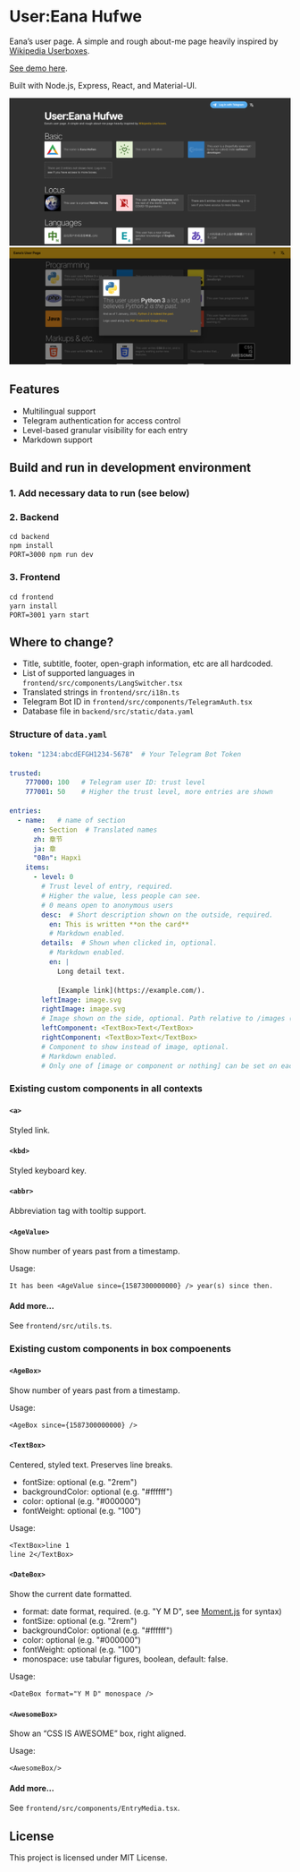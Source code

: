 User:Eana Hufwe
===============

Eana’s user page. A simple and rough about-me page heavily inspired by [Wikipedia Userboxes](https://en.wikipedia.org/wiki/Wikipedia:Userboxes). 

[See demo here](https://labs.1a23.com/userpage/).

Built with Node.js, Express, React, and Material-UI.

![Home screen](images/home.png)
![Details screen](images/details.png)

## Features

* Multilingual support
* Telegram authentication for access control
* Level-based granular visibility for each entry
* Markdown support

## Build and run in development environment

### 1. Add necessary data to run (see below)

### 2. Backend
```shell
cd backend
npm install
PORT=3000 npm run dev
```

### 3. Frontend
```shell
cd frontend
yarn install
PORT=3001 yarn start
```

## Where to change?
- Title, subtitle, footer, open-graph information, etc are all hardcoded.
- List of supported languages in `frontend/src/components/LangSwitcher.tsx`
- Translated strings in `frontend/src/i18n.ts`
- Telegram Bot ID in `frontend/src/components/TelegramAuth.tsx`
- Database file in `backend/src/static/data.yaml`

### Structure of `data.yaml`

```yaml
token: "1234:abcdEFGH1234-5678"  # Your Telegram Bot Token

trusted:
    777000: 100   # Telegram user ID: trust level
    777001: 50    # Higher the trust level, more entries are shown

entries:
  - name:   # name of section
      en: Section  # Translated names
      zh: 章节
      ja: 章
      "08n": Hapxì
    items:
      - level: 0  
        # Trust level of entry, required.
        # Higher the value, less people can see.
        # 0 means open to anonymous users
        desc:  # Short description shown on the outside, required.
          en: This is written **on the card**
          # Markdown enabled.
        details:  # Shown when clicked in, optional.
          # Markdown enabled.
          en: |
            Long detail text.

            [Example link](https://example.com/).
        leftImage: image.svg
        rightImage: image.svg
        # Image shown on the side, optional. Path relative to /images (frontend/public/images).
        leftComponent: <TextBox>Text</TextBox>
        rightComponent: <TextBox>Text</TextBox>
        # Component to show instead of image, optional.
        # Markdown enabled.
        # Only one of [image or component or nothing] can be set on each side.
```

### Existing custom components in all contexts
#### `<a>`
Styled link.
#### `<kbd>`
Styled keyboard key.
#### `<abbr>`
Abbreviation tag with tooltip support.
#### `<AgeValue>`
Show number of years past from a timestamp.

Usage:
```
It has been <AgeValue since={1587300000000} /> year(s) since then.
```
#### Add more...
See `frontend/src/utils.ts`.

### Existing custom components in box compoenents
#### `<AgeBox>`
Show number of years past from a timestamp.

Usage:
```
<AgeBox since={1587300000000} />
```
#### `<TextBox>`
Centered, styled text. Preserves line breaks.

- fontSize: optional (e.g. "2rem")
- backgroundColor: optional (e.g. "#ffffff")
- color: optional (e.g. "#000000")
- fontWeight: optional (e.g. "100")

Usage:
```
<TextBox>line 1
line 2</TextBox>
```

#### `<DateBox>`
Show the current date formatted.

- format: date format, required. (e.g. "Y M D", see [Moment.js](https://momentjs.com/docs/#/displaying/) for syntax)
- fontSize: optional (e.g. "2rem")
- backgroundColor: optional (e.g. "#ffffff")
- color: optional (e.g. "#000000")
- fontWeight: optional (e.g. "100")
- monospace: use tabular figures, boolean, default: false.

Usage:
```
<DateBox format="Y M D" monospace />
```


#### `<AwesomeBox>`
Show an “CSS IS AWESOME” box, right aligned.

Usage:
```
<AwesomeBox/>
```

#### Add more...
See `frontend/src/components/EntryMedia.tsx`.


## License
This project is licensed under MIT License.